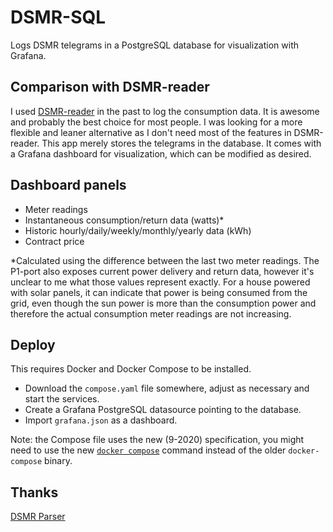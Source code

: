 # DSMR-SQL

Logs DSMR telegrams in a PostgreSQL database for visualization with Grafana.

## Comparison with DSMR-reader

I used [DSMR-reader](https://github.com/dsmrreader/dsmr-reader)
in the past to log the consumption data.
It is awesome and probably the best choice for most people.
I was looking for a more flexible and leaner alternative as I don't need most
of the features in DSMR-reader. This app merely stores the telegrams in the
database. It comes with a Grafana dashboard for visualization, which can be
modified as desired.

## Dashboard panels

* Meter readings
* Instantaneous consumption/return data (watts)*
* Historic hourly/daily/weekly/monthly/yearly data (kWh)
* Contract price


*Calculated using the difference between the last two meter readings.
The P1-port also exposes current power delivery and return data,
however it's unclear to me what those values represent exactly.
For a house powered with solar panels, it can indicate that power is
being consumed from the
grid, even though the sun power is more than the consumption power and
therefore the actual consumption meter readings are not increasing.

## Deploy

This requires Docker and Docker Compose to be installed.

* Download the `compose.yaml` file somewhere, adjust as necessary and start the services.
* Create a Grafana PostgreSQL datasource pointing to the database.
* Import `grafana.json` as a dashboard.


Note: the Compose file uses the new (9-2020) specification, you might need to use
the new [`docker compose`](https://docs.docker.com/compose/#compose-v2-and-the-new-docker-compose-command)
command instead of the older `docker-compose` binary.

## Thanks

[DSMR Parser](https://github.com/ndokter/dsmr_parser)
